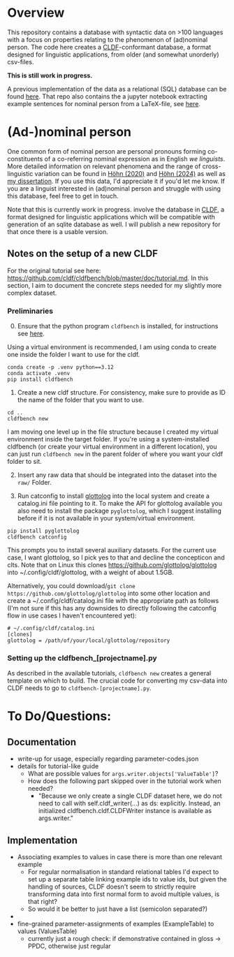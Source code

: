 # Overview

This repository contains a database with syntactic data on >100 languages with a focus on properties relating to the phenomenon of (ad)nominal person. The code here creates a [CLDF](https://github.com/cldf/cldf/)-conformant database, a format designed for linguistic applications, from older (and somewhat unorderly) csv-files.

**This is still work in progress.**

A previous implementation of the data as a relational (SQL) database can be found [here](https://github.com/gfkpth/nominal_person). That repo also contains the a jupyter notebook extracting example sentences for nominal person from a LaTeX-file, see  [here](https://github.com/gfkpth/nominal_person/tree/main/db-creation-notes/CLDF).

# (Ad-)nominal person

 One common form of nominal person are personal pronouns forming co-constituents of a co-referring nominal expression as in English *we linguists*.
More detailed information on relevant phenomena and the range of cross-linguistic variation can be found in [Höhn (2020)](https://doi.org/10.5334/gjgl.1121) and [Höhn (2024)](https://doi.org/10.1515/lingty-2023-0080) as well as [my dissertation](https://ling.auf.net/lingbuzz/003618). If you use this data, I'd appreciate it if you'd let me know. If you are a linguist interested in (ad)nominal person and struggle with using this database, feel free to get in touch.


Note that this is currently work in progress. 
 involve the database in [CLDF](https://github.com/cldf/cldf/), a format designed for linguistic applications which will be compatible with generation of an sqlite database as well. I will publish a new repository for that once there is a usable version.

## Notes on the setup of a new CLDF

For the original tutorial see here: <https://github.com/cldf/cldfbench/blob/master/doc/tutorial.md>. 
In this section, I aim to document the concrete steps needed for my slightly more complex dataset.


### Preliminaries

0. Ensure that the python program `cldfbench` is installed, for instructions see [here](https://github.com/cldf/cldfbench/blob/master/README.md). 

Using a virtual environment is recommended, I am using conda to create one inside the folder I want to use for the cldf.

```shell
conda create -p .venv python==3.12
conda activate .venv
pip install cldfbench
```

1. Create a new cldf structure. For consistency, make sure to provide as ID the name of the folder that you want to use.

```shell
cd ..
cldfbench new
```

I am moving one level up in the file structure because I created my virtual environment inside the target folder. If you're using a system-installed cldfbench (or create your virtual environment in a different location), you can just run `cldfbench new` in the parent folder of where you want your cldf folder to sit.

2. Insert any raw data that should be integrated into the dataset into the `raw/` Folder.

3. Run catconfig to install [glottolog](https://github.com/glottolog/glottolog) into the local system and create a catalog.ini file pointing to it. To make the API for glottolog available you also need to install the package `pyglottolog`, which I suggest installing before if it is not available in your system/virtual environment.

```shell
pip install pyglottolog
cldfbench catconfig
```

This prompts you to install several auxiliary datasets. For the current use case, I want glottolog, so I pick yes to that and decline the concepticon and clts.
Note that on Linux this clones <https://github.com/glottolog/glottolog> into ~/.config/cldf/glottolog, with a weight of about 1.5GB.

Alternatively, you could download/`git clone https://github.com/glottolog/glottolog` into some other location and create a ~/.config/cldf/catalog.ini file with the appropriate path as follows (I'm not sure if this has any downsides to directly following the catconfig flow in use cases I haven't encountered yet):

```shell
# ~/.config/cldf/catalog.ini
[clones]
glottolog = /path/of/your/local/glottolog/repository
```


### Setting up the cldfbench_[projectname].py

As described in the available tutorials, `cldfbench new` creates a general template on which to build. The crucial code for converting my csv-data into CLDF needs to go to `cldfbench-[projectname].py`. 



# To Do/Questions:


## Documentation

- write-up for usage, especially regarding parameter-codes.json
- details for tutorial-like guide
  - What are possible values for `args.writer.objects['ValueTable']`?
  - How does the following part skipped over in the tutorial work when needed?
    - "Because we only create a single CLDF dataset here, we do not need to call with self.cldf_writer(...) as ds: explicitly. Instead, an initialized cldfbench.cldf.CLDFWriter instance is available as args.writer."


## Implementation

- Associating examples to values in case there is more than one relevant example
  - For regular normalisation in standard relational tables I'd expect to set up a separate table linking example ids to value ids, but given the handling of sources, CLDF doesn't seem to strictly require transforming data into first normal form to avoid multiple values, is that right?
  - So would it be better to just have a list (semicolon separated?)
- 
- fine-grained parameter-assignments of examples (ExampleTable) to values (ValuesTable)
  - currently just a rough check: if demonstrative contained in gloss -> PPDC, otherwise just regular